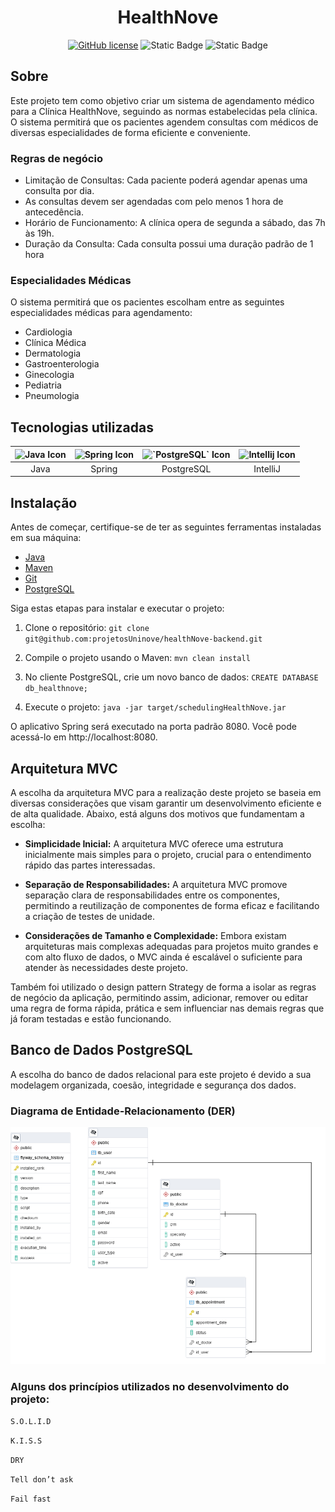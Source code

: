 
<div align="center">    
    <h1>HealthNove</h1>

[![GitHub license](https://img.shields.io/github/license/RennanMendes/fastmoney.svg)](https://github.com/RennanMendes/fastmoney/blob/master/LICENSE)
![Static Badge](https://img.shields.io/badge/tested_with-JUnit-red)
![Static Badge](https://img.shields.io/badge/status-in_progress-brightgreen)
</div>

##  Sobre

Este projeto tem como objetivo criar um sistema de agendamento médico para a Clínica HealthNove,
seguindo as normas estabelecidas pela clínica.
O sistema permitirá que os pacientes agendem consultas com médicos de diversas especialidades 
de forma eficiente e conveniente.

### Regras de negócio

 - Limitação de Consultas: Cada paciente poderá agendar apenas uma consulta por dia.
 - As consultas devem ser agendadas com pelo menos 1 hora de antecedência.
 - Horário de Funcionamento: A clínica opera de segunda a sábado, das 7h às 19h.
 - Duração da Consulta: Cada consulta possui uma duração padrão de 1 hora

### Especialidades Médicas

O sistema permitirá que os pacientes escolham entre as seguintes especialidades médicas para agendamento:

 - Cardiologia
 - Clínica Médica
 - Dermatologia
 - Gastroenterologia
 - Ginecologia
 - Pediatria
 - Pneumologia

## Tecnologias utilizadas

| <img src="https://cdn.jsdelivr.net/gh/devicons/devicon/icons/java/java-plain.svg" alt="Java Icon" width="40" height="40" /> | <img src="https://cdn.jsdelivr.net/gh/devicons/devicon/icons/spring/spring-original-wordmark.svg" alt="Spring Icon" width="48" height="48" /> | <img src="https://cdn.jsdelivr.net/gh/devicons/devicon/icons/postgresql/postgresql-plain.svg" alt="`PostgreSQL` Icon" width="40" height="40" /> | <img src="https://cdn.jsdelivr.net/gh/devicons/devicon/icons/intellij/intellij-original.svg" alt="Intellij Icon" width="40" height="40" /> |
| :--: | :--: | :--: | :--: |
| Java | Spring | PostgreSQL | IntelliJ |

## Instalação

Antes de começar, certifique-se de ter as seguintes ferramentas instaladas em sua máquina:

- [Java](https://www.oracle.com/java/technologies/javase-downloads.html)
- [Maven](https://maven.apache.org/)
- [Git](https://git-scm.com/)
- [PostgreSQL](https://www.postgresql.org/)

Siga estas etapas para instalar e executar o projeto:
1. Clone o repositório: `git clone git@github.com:projetosUninove/healthNove-backend.git`

2. Compile o projeto usando o Maven: `mvn clean install`

3. No cliente PostgreSQL, crie um novo banco de dados: `CREATE DATABASE db_healthnove;`

4. Execute o projeto: `java -jar target/schedulingHealthNove.jar`

O aplicativo Spring será executado na porta padrão 8080. Você pode acessá-lo em http://localhost:8080.


## Arquitetura MVC

A escolha da arquitetura MVC para a realização deste projeto se baseia em diversas considerações que visam garantir um desenvolvimento eficiente e de alta qualidade. Abaixo, está alguns dos motivos que fundamentam a escolha:

 - **Simplicidade Inicial:** A arquitetura MVC oferece uma estrutura inicialmente mais simples para o projeto, crucial para o entendimento rápido das partes interessadas.

 - **Separação de Responsabilidades:** A arquitetura MVC promove separação clara de responsabilidades entre os componentes, permitindo a reutilização de componentes de forma eficaz e facilitando a criação de testes de unidade. 

 - **Considerações de Tamanho e Complexidade:** Embora existam arquiteturas mais complexas adequadas para projetos muito grandes e com alto fluxo de dados, o MVC ainda é escalável o suficiente para atender às necessidades deste projeto. 

Também foi utilizado o design pattern Strategy de forma a isolar as regras de negócio da aplicação, permitindo assim, adicionar, remover ou editar uma regra de forma rápida, prática e sem influenciar nas demais regras que já foram testadas e estão funcionando.

## Banco de Dados PostgreSQL

A escolha do banco de dados relacional para este projeto é devido a sua modelagem organizada, coesão, integridade e segurança dos dados.

###  Diagrama de Entidade-Relacionamento (DER)
![DER database](./src/main/resources/static/heafnove.png)

### Alguns dos princípios utilizados no desenvolvimento do projeto:
`S.O.L.I.D`

`K.I.S.S`

`DRY`

`Tell don’t ask`

`Fail fast`

